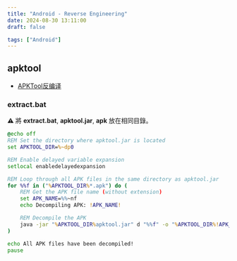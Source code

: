 ```yaml
---
title: "Android - Reverse Engineering"
date: 2024-08-30 13:11:00
draft: false

tags: ["Android"]
---
```


## apktool
- [APKTool反编译](https://www.cnblogs.com/hanyuanhun/p/18266371)

### extract.bat
⚠️ 將 **extract.bat**, **apktool.jar**, **apk** 放在相同目錄。

```bat
@echo off
REM Set the directory where apktool.jar is located
set APKTOOL_DIR=%~dp0

REM Enable delayed variable expansion
setlocal enabledelayedexpansion

REM Loop through all APK files in the same directory as apktool.jar
for %%f in ("%APKTOOL_DIR%*.apk") do (
    REM Get the APK file name (without extension)
    set APK_NAME=%%~nf
    echo Decompiling APK: !APK_NAME!

    REM Decompile the APK
    java -jar "%APKTOOL_DIR%apktool.jar" d "%%f" -o "%APKTOOL_DIR%!APK_NAME!"
)

echo All APK files have been decompiled!
pause
```
